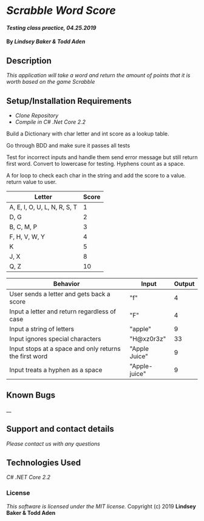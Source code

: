 # _Scrabble Word Score_

#### _Testing class practice, 04.25.2019_

#### By _**Lindsey Baker & Todd Aden**_

## Description

_This application will take a word and return the amount of points that it is worth based on the game Scrabble_

## Setup/Installation Requirements

* _Clone Repository_
* _Compile in C# .Net Core 2.2_

Build a Dictionary with char letter and int score as a lookup table.

Go through BDD and make sure it passes all tests 

Test for incorrect inputs and handle them send error message but still return first word. Convert to lowercase for testing. Hyphens count as a space.

A for loop to check each char in the string and add the score to a value. return value to user.

|Letter|Score|
|-|-|
|A, E, I, O, U, L, N, R, S, T | 1 |
|D, G | 2|
|B, C, M, P | 3|
|F, H, V, W, Y | 4|
|K | 5|
|J, X | 8|
|Q, Z | 10|


|Behavior|Input|Output|
|-|-|-|
|User sends a letter and gets back a score|"f"| 4 |
|Input a letter and return regardless of case |"F"|4|
|Input a string of letters |"apple"|9|
|Input ignores special characters | "H@xz0r3z"|33|
|Input stops at a space and only returns the first word| "Apple Juice"|9|
|Input treats a hyphen as a space| "Apple-juice"|9|


## Known Bugs

__

## Support and contact details

_Please contact us with any questions_

## Technologies Used

_C# .NET Core 2.2_


### License

*This software is licensed under the MIT license.*
Copyright (c) 2019 **Lindsey Baker & Todd Aden**
